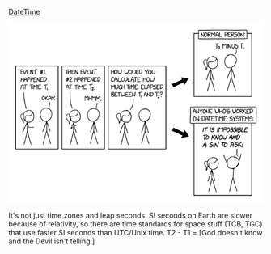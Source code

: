 [DateTime](https://xkcd.com/2867)

![DateTime](./random_comic.png)

It's not just time zones and leap seconds. SI seconds on Earth are slower because of relativity, so there are time standards for space stuff (TCB, TGC) that use faster SI seconds than UTC/Unix time. T2 - T1 = [God doesn't know and the Devil isn't telling.]

